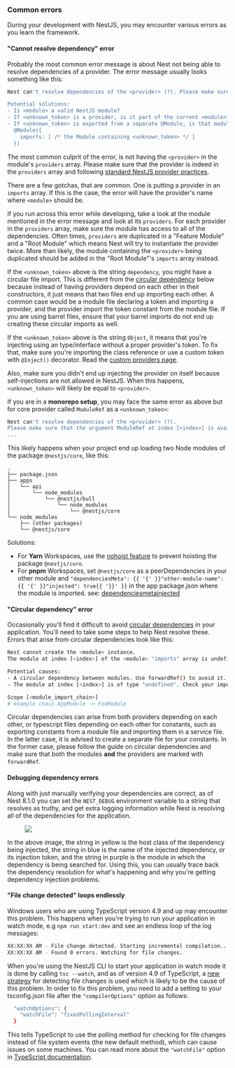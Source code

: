 ### Common errors

During your development with NestJS, you may encounter various errors as you learn the framework.

#### "Cannot resolve dependency" error

Probably the most common error message is about Nest not being able to resolve dependencies of a provider. The error message usually looks something like this:

```bash
Nest can't resolve dependencies of the <provider> (?). Please make sure that the argument <unknown_token> at index [<index>] is available in the <module> context.

Potential solutions:
- Is <module> a valid NestJS module?
- If <unknown_token> is a provider, is it part of the current <module>?
- If <unknown_token> is exported from a separate @Module, is that module imported within <module>?
  @Module({
    imports: [ /* the Module containing <unknown_token> */ ]
  })
```

The most common culprit of the error, is not having the `<provider>` in the module's `providers` array. Please make sure that the provider is indeed in the `providers` array and following [standard NestJS provider practices](/fundamentals/custom-providers#di-fundamentals).

<app-banner-devtools></app-banner-devtools>

There are a few gotchas, that are common. One is putting a provider in an `imports` array. If this is the case, the error will have the provider's name where `<module>` should be.

If you run across this error while developing, take a look at the module mentioned in the error message and look at its `providers`. For each provider in the `providers` array, make sure the module has access to all of the dependencies. Often times, `providers` are duplicated in a "Feature Module" and a "Root Module" which means Nest will try to instantiate the provider twice. More than likely, the module containing the `<provider>` being duplicated should be added in the "Root Module"'s `imports` array instead.

If the `<unknown_token>` above is the string `dependency`, you might have a circular file import. This is different from the [circular dependency](/faq/common-errors#circular-dependency-error) below because instead of having providers depend on each other in their constructors, it just means that two files end up importing each other. A common case would be a module file declaring a token and importing a provider, and the provider import the token constant from the module file. If you are using barrel files, ensure that your barrel imports do not end up creating these circular imports as well.

If the `<unknown_token>` above is the string `Object`, it means that you're injecting using an type/interface without a proper provider's token. To fix that, make sure you're importing the class reference or use a custom token with `@Inject()` decorator. Read the [custom providers page](/fundamentals/custom-providers).

Also, make sure you didn't end up injecting the provider on itself because self-injections are not allowed in NestJS. When this happens, `<unknown_token>` will likely be equal to `<provider>`.

If you are in a **monorepo setup**, you may face the same error as above but for core provider called `ModuleRef` as a `<unknown_token>`:

```bash
Nest can't resolve dependencies of the <provider> (?).
Please make sure that the argument ModuleRef at index [<index>] is available in the <module> context.
...
```

This likely happens when your project end up loading two Node modules of the package `@nestjs/core`, like this:

```text
.
├── package.json
├── apps
│   └── api
│       └── node_modules
│           └── @nestjs/bull
│               └── node_modules
│                   └── @nestjs/core
└── node_modules
    ├── (other packages)
    └── @nestjs/core
```

Solutions:

- For **Yarn** Workspaces, use the [nohoist feature](https://classic.yarnpkg.com/blog/2018/02/15/nohoist) to prevent hoisting the package `@nestjs/core`.
- For **pnpm** Workspaces, set `@nestjs/core` as a peerDependencies in your other module and `"dependenciesMeta": {{ '{' }}"other-module-name": {{ '{' }}"injected": true{{ '}}' }}` in the app package.json where the module is imported. see: [dependenciesmetainjected](https://pnpm.io/package_json#dependenciesmetainjected)

#### "Circular dependency" error

Occasionally you'll find it difficult to avoid [circular dependencies](https://docs.nestjs.com/fundamentals/circular-dependency) in your application. You'll need to take some steps to help Nest resolve these. Errors that arise from circular dependencies look like this:

```bash
Nest cannot create the <module> instance.
The module at index [<index>] of the <module> "imports" array is undefined.

Potential causes:
- A circular dependency between modules. Use forwardRef() to avoid it. Read more: https://docs.nestjs.com/fundamentals/circular-dependency
- The module at index [<index>] is of type "undefined". Check your import statements and the type of the module.

Scope [<module_import_chain>]
# example chain AppModule -> FooModule
```

Circular dependencies can arise from both providers depending on each other, or typescript files depending on each other for constants, such as exporting constants from a module file and importing them in a service file. In the latter case, it is advised to create a separate file for your constants. In the former case, please follow the guide on circular dependencies and make sure that both the modules **and** the providers are marked with `forwardRef`.

#### Debugging dependency errors

Along with just manually verifying your dependencies are correct, as of Nest 8.1.0 you can set the `NEST_DEBUG` environment variable to a string that resolves as truthy, and get extra logging information while Nest is resolving all of the dependencies for the application.

<figure><img src="/assets/injector_logs.png" /></figure>

In the above image, the string in yellow is the host class of the dependency being injected, the string in blue is the name of the injected dependency, or its injection token, and the string in purple is the module in which the dependency is being searched for. Using this, you can usually trace back the dependency resolution for what's happening and why you're getting dependency injection problems.

#### "File change detected" loops endlessly

Windows users who are using TypeScript version 4.9 and up may encounter this problem.
This happens when you're trying to run your application in watch mode, e.g `npm run start:dev` and see an endless loop of the log messages:

```bash
XX:XX:XX AM - File change detected. Starting incremental compilation...
XX:XX:XX AM - Found 0 errors. Watching for file changes.
```

When you're using the NestJS CLI to start your application in watch mode it is done by calling `tsc --watch`, and as of version 4.9 of TypeScript, a [new strategy](https://devblogs.microsoft.com/typescript/announcing-typescript-4-9/#file-watching-now-uses-file-system-events) for detecting file changes is used which is likely to be the cause of this problem.
In order to fix this problem, you need to add a setting to your tsconfig.json file after the `"compilerOptions"` option as follows:

```bash
  "watchOptions": {
    "watchFile": "fixedPollingInterval"
  }
```

This tells TypeScript to use the polling method for checking for file changes instead of file system events (the new default method), which can cause issues on some machines.
You can read more about the `"watchFile"` option in [TypeScript documentation](https://www.typescriptlang.org/tsconfig#watch-watchDirectory).
